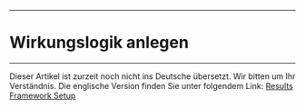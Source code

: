 ****
# Wirkungslogik anlegen
---

Dieser Artikel ist zurzeit noch nicht ins Deutsche übersetzt. Wir bitten um Ihr Verständnis. Die englische Version finden Sie unter folgendem Link: [Results Framework Setup](https://help.toladata.com/en/toladata-course/lesson-4-tracking-program-progress/results-framework-setup.html)




